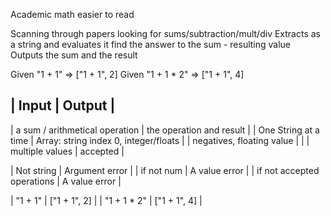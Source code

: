 Academic math easier to read

Scanning through papers looking for sums/subtraction/mult/div
Extracts as a string and evaluates it 
find the answer to the sum - resulting value
Outputs the sum and the result

Given "1 + 1" => ["1 + 1", 2]
Given "1 + 1 * 2" => ["1 + 1", 4]


| Input | Output |
------
| a sum / arithmetical operation | the operation and result |
| One String at a time | Array: string index 0, integer/floats |
| negatives, floating value | |
| multiple values | accepted |

| Not string | Argument error |
| if not num | A value error |
| if not accepted operations | A value error |

| "1 + 1" | ["1 + 1", 2] |
| "1 + 1 * 2" | ["1 + 1", 4] |